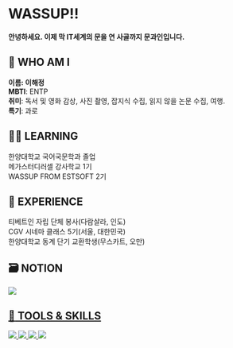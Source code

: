 # WASSUP!!       
**안녕하세요. 이제 막 IT세계의 문을 연 사골까지 문과인입니다.**      
## 👋 WHO AM I
**이름: 이해정**   
**MBTI**: ENTP    
**취미**: 독서 및 영화 감상, 사진 촬영, 잡지식 수집, 읽지 않을 논문 수집, 여행.    
**특기**: 과로
   

## 🧑‍💻 LEARNING   
한양대학교 국어국문학과 졸업  
메가스터디러셀 강사학교 1기    
WASSUP FROM ESTSOFT 2기


## 🐾 EXPERIENCE
티베트인 자립 단체 봉사(다람살라, 인도)    
CGV 시네마 클래스 5기(서울, 대한민국)    
한양대학교 동계 단기 교환학생(무스카트, 오만)    


## 🗃 NOTION   
<a href="(https://www.notion.so/oreumi/53be8862392b46dfac10e98b5a7501f0)"> <img src="https://img.shields.io/badge/Notion-000000?style=for-the-badge&logo=notion&logoColor=" />

## :wrench: TOOLS & SKILLS 
<img src = "https://img.shields.io/badge/python-e9eff7?style=flat&logo=python&logoColor=white/"> <img src = "https://img.shields.io/badge/MySQL-e9eff7?style=flat&logo=MySQL&logoColor=white/"> <img src = "https://img.shields.io/badge/notion-000000?style=flat&logo=Notion&logoColor=white/"> <img src="https://img.shields.io/badge/Made%20with-Jupyter-orange?style=for-the-badge&logo=Jupyter"/>
